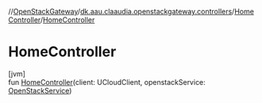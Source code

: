 //[OpenStackGateway](../../../index.md)/[dk.aau.claaudia.openstackgateway.controllers](../index.md)/[HomeController](index.md)/[HomeController](-home-controller.md)

# HomeController

[jvm]\
fun [HomeController](-home-controller.md)(client: UCloudClient, openstackService: [OpenStackService](../../dk.aau.claaudia.openstackgateway.services/-open-stack-service/index.md))
